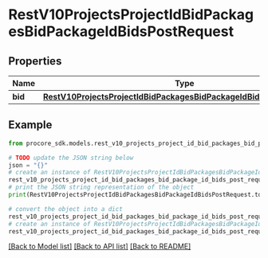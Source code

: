 # RestV10ProjectsProjectIdBidPackagesBidPackageIdBidsPostRequest


## Properties

Name | Type | Description | Notes
------------ | ------------- | ------------- | -------------
**bid** | [**RestV10ProjectsProjectIdBidPackagesBidPackageIdBidsPostRequestBid**](RestV10ProjectsProjectIdBidPackagesBidPackageIdBidsPostRequestBid.md) |  | [optional] 

## Example

```python
from procore_sdk.models.rest_v10_projects_project_id_bid_packages_bid_package_id_bids_post_request import RestV10ProjectsProjectIdBidPackagesBidPackageIdBidsPostRequest

# TODO update the JSON string below
json = "{}"
# create an instance of RestV10ProjectsProjectIdBidPackagesBidPackageIdBidsPostRequest from a JSON string
rest_v10_projects_project_id_bid_packages_bid_package_id_bids_post_request_instance = RestV10ProjectsProjectIdBidPackagesBidPackageIdBidsPostRequest.from_json(json)
# print the JSON string representation of the object
print(RestV10ProjectsProjectIdBidPackagesBidPackageIdBidsPostRequest.to_json())

# convert the object into a dict
rest_v10_projects_project_id_bid_packages_bid_package_id_bids_post_request_dict = rest_v10_projects_project_id_bid_packages_bid_package_id_bids_post_request_instance.to_dict()
# create an instance of RestV10ProjectsProjectIdBidPackagesBidPackageIdBidsPostRequest from a dict
rest_v10_projects_project_id_bid_packages_bid_package_id_bids_post_request_from_dict = RestV10ProjectsProjectIdBidPackagesBidPackageIdBidsPostRequest.from_dict(rest_v10_projects_project_id_bid_packages_bid_package_id_bids_post_request_dict)
```
[[Back to Model list]](../README.md#documentation-for-models) [[Back to API list]](../README.md#documentation-for-api-endpoints) [[Back to README]](../README.md)


